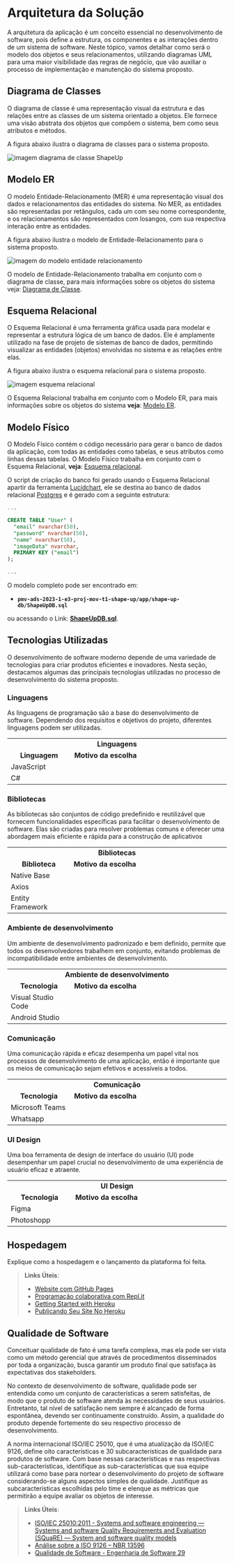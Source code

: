 # Arquitetura da Solução

A arquitetura da aplicação é um conceito essencial no desenvolvimento de software, pois define a estrutura, os componentes e as interações dentro de um sistema de software. Neste tópico, vamos detalhar como será o modelo dos objetos e seus relacionamentos, utilizando diagramas UML para uma maior visibilidade das regras de negócio, que vão auxiliar o processo de implementação e manutenção do sistema proposto.

## Diagrama de Classes

O diagrama de classe é uma representação visual da estrutura e das relações entre as classes de um sistema orientado a objetos. Ele fornece uma visão abstrata dos objetos que compõem o sistema, bem como seus atributos e métodos.

A figura abaixo ilustra o diagrama de classes para o sistema proposto.

![imagem diagrama de classe ShapeUp](https://github.com/ICEI-PUC-Minas-PMV-ADS/pmv-ads-2023-1-e3-proj-mov-t1-shape-up/assets/82043220/74150353-c90d-4a6c-9b75-b486b0c879ec)

## Modelo ER

O modelo Entidade-Relacionamento (MER) é uma representação visual dos dados e relacionamentos das entidades do sistema. No MER, as entidades são representadas por retângulos, cada um com seu nome correspondente,
e os relacionamentos são representados com losangos, com sua respectiva interação entre as entidades.

A figura abaixo ilustra o modelo de Entidade-Relacionamento para o sistema proposto.

![imagem do modelo entidade relacionamento](https://github.com/ICEI-PUC-Minas-PMV-ADS/pmv-ads-2023-1-e3-proj-mov-t1-shape-up/assets/82043220/60eeda32-9d0f-4511-a296-d6bae545857b)

O modelo de Entidade-Relacionamento trabalha em conjunto com o diagrama de classe, para mais informações sobre os objetos do sistema veja: [Diagrama de Classe](https://github.com/ICEI-PUC-Minas-PMV-ADS/pmv-ads-2023-1-e3-proj-mov-t1-shape-up/blob/main/docs/05-Arquitetura%20da%20Solu%C3%A7%C3%A3o.md#diagrama-de-classes).

## Esquema Relacional

O Esquema Relacional é uma ferramenta gráfica usada para modelar e representar a estrutura lógica de um banco de dados. Ele é amplamente utilizado na fase de projeto de sistemas de banco de dados, permitindo visualizar as entidades (objetos) envolvidas no sistema e as relações entre elas.

A figura abaixo ilustra o esquema relacional para o sistema proposto.

![imagem esquema relacional](https://github.com/ICEI-PUC-Minas-PMV-ADS/pmv-ads-2023-1-e3-proj-mov-t1-shape-up/assets/82043220/4fba6ba7-c8b7-4b39-8902-5f06169ac956)

O Esquema Relacional trabalha em conjunto com o Modelo ER, para mais informações sobre os objetos do sistema **veja**: [Modelo ER](https://github.com/ICEI-PUC-Minas-PMV-ADS/pmv-ads-2023-1-e3-proj-mov-t1-shape-up/blob/main/docs/05-Arquitetura%20da%20Solu%C3%A7%C3%A3o.md#modelo-er).

## Modelo Físico

O Modelo Físico contém o código necessário para gerar o banco de dados da aplicação, com todas as entidades como tabelas, e seus atributos como linhas dessas tabelas.
O Modelo Físico trabalha em conjunto com o Esquema Relacional, **veja**: [Esquema relacional](https://github.com/ICEI-PUC-Minas-PMV-ADS/pmv-ads-2023-1-e3-proj-mov-t1-shape-up/blob/main/docs/05-Arquitetura%20da%20Solu%C3%A7%C3%A3o.md#esquema-relacional).

O script de criação do banco foi gerado usando o Esquema Relacional apartir da ferramenta [Lucidchart](https://www.lucidchart.com), ele se destina ao banco de dados relacional [Postgres](https://www.postgresql.org
) e é gerado com a seguinte estrutura:

```sql
...

CREATE TABLE "User" (
  "email" nvarchar(50),
  "password" nvarchar(50),
  "name" nvarchar(50),
  "imageData" nvarchar,
  PRIMARY KEY ("email")
);

...
```

O modelo completo pode ser encontrado em:  
- **`pmv-ads-2023-1-e3-proj-mov-t1-shape-up/app/shape-up-db/ShapeUpDB.sql`**  

ou acessando o Link: [**ShapeUpDB.sql**](https://github.com/ICEI-PUC-Minas-PMV-ADS/pmv-ads-2023-1-e3-proj-mov-t1-shape-up/blob/main/app/shape-up-db/ShapeUpDB.sql).


## Tecnologias Utilizadas

O desenvolvimento de software moderno depende de uma variedade de tecnologias para criar produtos eficientes e inovadores. Nesta seção, destacamos algumas das principais tecnologias utilizadas no processo de desenvolvimento do sistema proposto.

### Linguagens

As linguagens de programação são a base do desenvolvimento de software. Dependendo dos requisitos e objetivos do projeto, diferentes linguagens podem ser utilizadas.

<table>
 <tr>
   <td colspan='2' align='center'><strong>Linguagens</strong></td>
 </tr>
 <tr>
   <td width='200' align='center'><strong>Linguagem</strong></td>
   <td width='800'><strong>Motivo da escolha</strong></td>
 </tr>
  <tr>
   <td>JavaScript</td>
   <td></td>
 </tr>
  <tr>
   <td>C#</td>
   <td></td>
 </tr>
</table>

### Bibliotecas

As bibliotecas são conjuntos de código predefinido e reutilizável que fornecem funcionalidades específicas para facilitar o desenvolvimento de software. Elas são criadas para resolver problemas comuns e oferecer uma abordagem mais eficiente e rápida para a construção de aplicativos

<table>
 <tr>
   <td colspan='2' align='center'><strong>Bibliotecas</strong></td>
 </tr>
 <tr>
   <td width='200' align='center'><strong>Biblioteca</strong></td>
   <td width='800'><strong>Motivo da escolha</strong></td>
 </tr>
  <tr>
   <td>Native Base</td>
   <td></td>
 </tr>
  <tr>
   <td>Axios</td>
   <td></td>
 </tr>
  <tr>
   <td>Entity Framework</td>
   <td></td>
 </tr>
</table>

### Ambiente de desenvolvimento

Um ambiente de desenvolvimento padronizado e bem definido, permite que todos os desenvolvedores trabalhem em conjunto, evitando problemas de incompatibilidade entre ambientes de desenvolvimento.

<table>
 <tr>
   <td colspan='2' align='center'><strong>Ambiente de desenvolvimento</strong></td>
 </tr>
 <tr>
   <td width='200' align='center'><strong>Tecnologia</strong></td>
   <td width='800'><strong>Motivo da escolha</strong></td>
 </tr>
  <tr>
   <td>Visual Studio Code</td>
   <td></td>
 </tr>
  <tr>
   <td>Android Studio</td>
   <td></td>
 </tr>
</table>

### Comunicação

Uma comunicação rápida e eficaz desempenha um papel vital nos processos de desenvolvimento de uma aplicação, então é importante que os meios de comunicação sejam efetivos e acessíveis a todos.

<table>
 <tr>
   <td colspan='2' align='center'><strong>Comunicação</strong></td>
 </tr>
 <tr>
   <td width='200' align='center'><strong>Tecnologia</strong></td>
   <td width='800'><strong>Motivo da escolha</strong></td>
 </tr>
  <tr>
   <td>Microsoft Teams</td>
   <td></td>
 </tr>
  <tr>
   <td>Whatsapp</td>
   <td></td>
 </tr>
</table>

### UI Design

Uma boa ferramenta de design de interface do usuário (UI) pode desempenhar um papel crucial no desenvolvimento de uma experiência de usuário eficaz e atraente.

<table>
 <tr>
   <td colspan='2' align='center'><strong>UI Design</strong></td>
 </tr>
 <tr>
   <td width='200' align='center'><strong>Tecnologia</strong></td>
   <td width='800'><strong>Motivo da escolha</strong></td>
 </tr>
  <tr>
   <td>Figma</td>
   <td></td>
 </tr>
  <tr>
   <td>Photoshopp</td>
   <td></td>
 </tr>
</table>

## Hospedagem

Explique como a hospedagem e o lançamento da plataforma foi feita.

> **Links Úteis**:
>
> - [Website com GitHub Pages](https://pages.github.com/)
> - [Programação colaborativa com Repl.it](https://repl.it/)
> - [Getting Started with Heroku](https://devcenter.heroku.com/start)
> - [Publicando Seu Site No Heroku](http://pythonclub.com.br/publicando-seu-hello-world-no-heroku.html)

## Qualidade de Software

Conceituar qualidade de fato é uma tarefa complexa, mas ela pode ser vista como um método gerencial que através de procedimentos disseminados por toda a organização, busca garantir um produto final que satisfaça às expectativas dos stakeholders.

No contexto de desenvolvimento de software, qualidade pode ser entendida como um conjunto de características a serem satisfeitas, de modo que o produto de software atenda às necessidades de seus usuários. Entretanto, tal nível de satisfação nem sempre é alcançado de forma espontânea, devendo ser continuamente construído. Assim, a qualidade do produto depende fortemente do seu respectivo processo de desenvolvimento.

A norma internacional ISO/IEC 25010, que é uma atualização da ISO/IEC 9126, define oito características e 30 subcaracterísticas de qualidade para produtos de software.
Com base nessas características e nas respectivas sub-características, identifique as sub-características que sua equipe utilizará como base para nortear o desenvolvimento do projeto de software considerando-se alguns aspectos simples de qualidade. Justifique as subcaracterísticas escolhidas pelo time e elenque as métricas que permitirão a equipe avaliar os objetos de interesse.

> **Links Úteis**:
>
> - [ISO/IEC 25010:2011 - Systems and software engineering — Systems and software Quality Requirements and Evaluation (SQuaRE) — System and software quality models](https://www.iso.org/standard/35733.html/)
> - [Análise sobre a ISO 9126 – NBR 13596](https://www.tiespecialistas.com.br/analise-sobre-iso-9126-nbr-13596/)
> - [Qualidade de Software - Engenharia de Software 29](https://www.devmedia.com.br/qualidade-de-software-engenharia-de-software-29/18209/)
